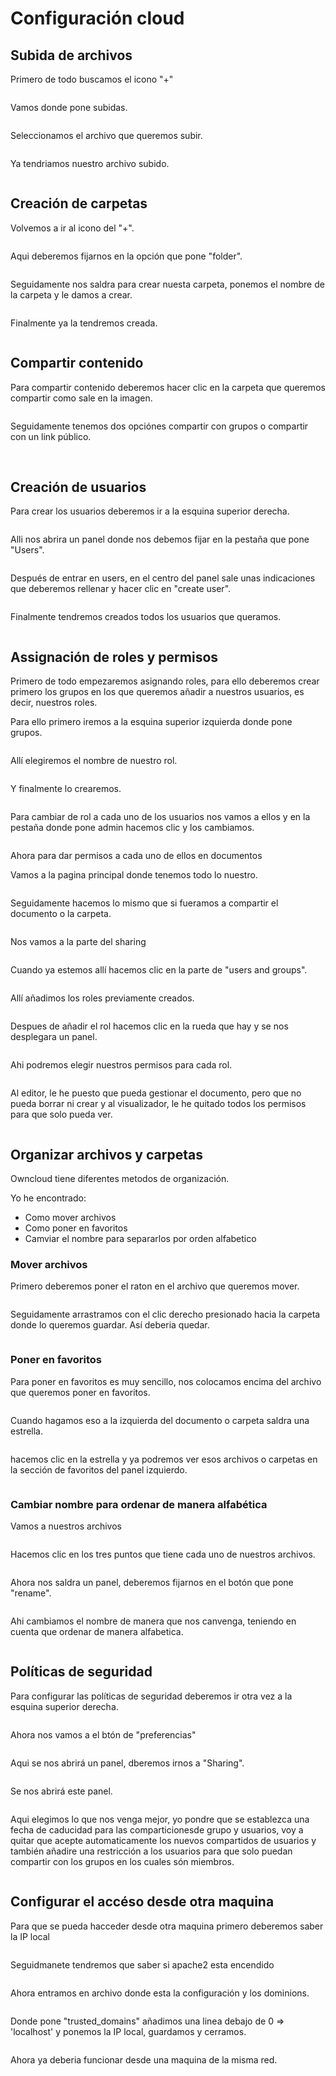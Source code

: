 # Configuración cloud

## Subida de archivos 

Primero de todo buscamos el icono "+"

<img src="archivos.png" alt="">

Vamos donde pone subidas.

<img src="archivos 2.png" alt="">

Seleccionamos el archivo que queremos subir.

<img src="archivos 3.png" alt="">

Ya tendriamos nuestro archivo subido.

<img src="archivos 4.png" alt="">

## Creación de carpetas

Volvemos a ir al icono del "+".

<img src="archivos.png" alt="">

Aqui deberemos fijarnos en la opción que pone "folder".

<img src="carpeta.png" alt="">

Seguidamente nos saldra para crear nuesta carpeta, ponemos el nombre de la carpeta y le damos a crear.

<img src="carpeta 2.png" alt="">

Finalmente ya la tendremos creada.

<img src="carpeta 3.png" alt="">

## Compartir contenido

Para compartir contenido deberemos hacer clic en la carpeta que queremos compartir como sale en la imagen.

<img src="compartir.png" alt="">

Seguidamente tenemos dos opciónes compartir con grupos o compartir con un link público.

<img src="compartir grupos.png" alt="">

<img src="compartir publico.png" alt="">

## Creación de usuarios

Para crear los usuarios deberemos ir a la esquina superior derecha.

<img src="usuarios.png" alt="">

Alli nos abrira un panel donde nos debemos fijar en la pestaña que pone "Users".

<img src="usuarios 2.png" alt="">

Después de entrar en users, en el centro del panel sale unas indicaciones que deberemos rellenar y hacer clic en "create user".

<img src="usuarios 3. " alt="">

Finalmente tendremos creados todos los usuarios que queramos.

<img src="usuarios 4.png" alt="">

## Assignación de roles y permisos 

Primero de todo empezaremos asignando roles, para ello deberemos crear primero los grupos en los que queremos añadir a nuestros usuarios, es decir, nuestros roles.

Para ello primero iremos a la esquina superior izquierda donde pone grupos.

<img src="usuarios 5.png" alt="">

Allí elegiremos el nombre de nuestro rol.

<img src="usuarios 6.png" alt="">

Y finalmente lo crearemos.

<img src="usuarios 7png" alt="">

Para cambiar de rol a cada uno de los usuarios nos vamos a ellos y en la pestaña donde pone admin hacemos clic y los cambiamos.

<img src="usuarios 8.png" alt="">

Ahora para dar permisos a cada uno de ellos en documentos 

Vamos a la pagina principal donde tenemos todo lo nuestro.

<img src="permisos.png" alt="">

Seguidamente hacemos lo mismo que si fueramos a compartir el documento o la carpeta.

<img src="permisos 2.png" alt="">

Nos vamos a la parte del sharing

<img src="permisos 3.png" alt="">

Cuando ya estemos allí hacemos clic en la parte de "users and groups".

<img src="permisos 4.png" alt="">

Allí añadimos los roles previamente creados.

<img src="permisos 5.png" alt="">

Despues de añadir el rol hacemos clic en la rueda que hay y se nos desplegara un panel.

<img src="permisos 6.png" alt="">

Ahi podremos elegir nuestros permisos para cada rol.

<img src="permisos 7.png" alt="">

Al editor, le he puesto que pueda gestionar el documento, pero que no pueda borrar ni crear y al visualizador, le he quitado todos los permisos para que solo pueda ver.

<img src="permisos 8.png" alt="">

## Organizar archivos y carpetas 

Owncloud tiene diferentes metodos de organización.

Yo he encontrado:

  - Como mover archivos
  - Como poner en favoritos
  - Camviar el nombre para separarlos por orden alfabetico

### Mover archivos

Primero deberemos poner el raton en el archivo que queremos mover.

<img src="mover.png" alt="">

Seguidamente arrastramos con el clic derecho presionado hacia la carpeta donde lo queremos guardar. Así deberia quedar.

<img src="moverlos 2.png" alt="">

### Poner en favoritos

Para poner en favoritos es muy sencillo, nos colocamos encima del archivo que queremos poner en favoritos.

<img src="favoritos.png" alt="">

Cuando hagamos eso a la izquierda del documento o carpeta saldra una estrella.

<img src="favoritos 2.png" alt="">

hacemos clic en la estrella y ya podremos ver esos archivos o carpetas en la sección de favoritos del panel izquierdo.

<img src="favoritos 3.png" alt="">

### Cambiar nombre para ordenar de manera alfabética

Vamos a nuestros archivos

<img src="cambiar nombre.png" alt="">

Hacemos clic en los tres puntos que tiene cada uno de nuestros archivos.

<img src="cambiar nombre 2.png" alt="">

Ahora nos saldra un panel, deberemos fijarnos en el botón que pone "rename".

<img src="cambiar nombre 3.png" alt="">

Ahi cambiamos el nombre de manera que nos canvenga, teniendo en cuenta que ordenar de manera alfabetica.

<img src="cambiar nombre 4.png" alt="">


## Políticas de seguridad

Para configurar las políticas de seguridad deberemos ir otra vez a la esquina superior derecha.

<img src="seguiridad.png" alt="">

Ahora nos vamos a el btón de "preferencias"

<img src="seguridad 2.png" alt="">

Aqui se nos abrirá un panel, dberemos irnos a "Sharing".

<img src="seguridad 3.png" alt="">

Se nos abrirá este panel.

<img src="seguridad 4.png" alt="">

Aqui elegimos lo que nos venga mejor, yo pondre que se establezca una fecha de caducidad para las comparticionesde grupo y usuarios, voy a quitar que acepte automaticamente los nuevos compartidos de usuarios y también añadire una restricción a los usuarios para que solo puedan compartir con los grupos en los cuales són miembros.

<img src="seguridad 5.png" alt="">

## Configurar el accéso desde otra maquina 

Para que se pueda hacceder desde otra maquina primero deberemos saber la IP local 

<img src="acceso.png" alt="">

Seguidmanete tendremos que saber si apache2 esta encendido

<img src="acceso 2.png" alt="">

Ahora entramos en archivo donde esta la configuración y los dominions.

<img src="acceso 3.png" alt="">

Donde pone "trusted_domains" añadimos una linea debajo de 0 => 'localhost' y ponemos la IP local, guardamos y cerramos.

<img src="acceso 4.png" alt="">

Ahora ya deberia funcionar desde una maquina de la misma red.





















